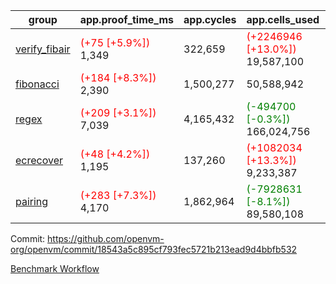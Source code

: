 | group | app.proof_time_ms | app.cycles | app.cells_used | leaf.proof_time_ms | leaf.cycles | leaf.cells_used |
| -- | -- | -- | -- | -- | -- | -- |
| [verify_fibair](https://github.com/openvm-org/openvm/blob/benchmark-results/benchmarks-pr/1733/verify_fibair-18543a5c895cf793fec5721b213ead9d4bbfb532.md) |<span style='color: red'>(+75 [+5.9%])</span> 1,349 |  322,659 | <span style='color: red'>(+2246946 [+13.0%])</span> 19,587,100 |- | - | - |
| [fibonacci](https://github.com/openvm-org/openvm/blob/benchmark-results/benchmarks-pr/1733/fibonacci-18543a5c895cf793fec5721b213ead9d4bbfb532.md) |<span style='color: red'>(+184 [+8.3%])</span> 2,390 |  1,500,277 |  50,588,942 |- | - | - |
| [regex](https://github.com/openvm-org/openvm/blob/benchmark-results/benchmarks-pr/1733/regex-18543a5c895cf793fec5721b213ead9d4bbfb532.md) |<span style='color: red'>(+209 [+3.1%])</span> 7,039 |  4,165,432 | <span style='color: green'>(-494700 [-0.3%])</span> 166,024,756 |- | - | - |
| [ecrecover](https://github.com/openvm-org/openvm/blob/benchmark-results/benchmarks-pr/1733/ecrecover-18543a5c895cf793fec5721b213ead9d4bbfb532.md) |<span style='color: red'>(+48 [+4.2%])</span> 1,195 |  137,260 | <span style='color: red'>(+1082034 [+13.3%])</span> 9,233,387 |- | - | - |
| [pairing](https://github.com/openvm-org/openvm/blob/benchmark-results/benchmarks-pr/1733/pairing-18543a5c895cf793fec5721b213ead9d4bbfb532.md) |<span style='color: red'>(+283 [+7.3%])</span> 4,170 |  1,862,964 | <span style='color: green'>(-7928631 [-8.1%])</span> 89,580,108 |- | - | - |


Commit: https://github.com/openvm-org/openvm/commit/18543a5c895cf793fec5721b213ead9d4bbfb532

[Benchmark Workflow](https://github.com/openvm-org/openvm/actions/runs/15852260361)
